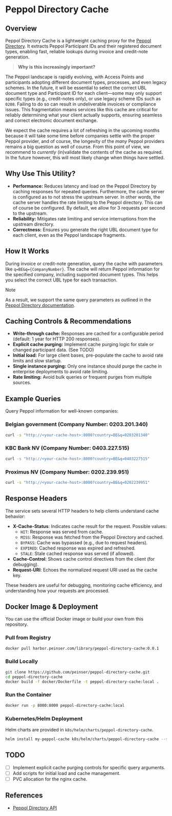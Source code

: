
# Peppol Directory Cache

## Overview

Peppol Directory Cache is a lightweight caching proxy for the [Peppol Directory](https://directory.peppol.eu/search/1.0/json). It extracts Peppol Participant IDs and their registered document types, enabling fast, reliable lookups during invoice and credit-note generation.

> **Why is this increasingly important?**

The Peppol landscape is rapidly evolving, with Access Points and participants adopting different document types, processes, and even legacy schemes. In the future, it will be essential to select the correct UBL document type and Participant ID for each client—some may only support specific types (e.g., credit-notes only), or use legacy scheme IDs such as `0208`. Failing to do so can result in undeliverable invoices or compliance issues. This fragmentation means services like this cache are critical for reliably determining what your client actually supports, ensuring seamless and correct electronic document exchange.

We expect the cache requires a lot of refreshing in the upcoming months because it will take some time before companies settle with the proper Peppol provider, and of course, the longevity of the _many_ Peppol providers remains a big question as well of course. From this point of view, we recommend to _currently_ (in)validate the contents of the cache as required. In the future however, this will most likely change when things have settled.

## Why Use This Utility?

- **Performance:** Reduces latency and load on the Peppol Directory by caching responses for repeated queries. Furthermore, the cache server is configured as to not stress the upstream server. In other words, the cache server handles the rate limiting to the Peppol directory. This can of course be configured. By default, we allow for 3 requests per second to the upstream.
- **Reliability:** Mitigates rate limiting and service interruptions from the upstream directory.
- **Correctness:** Ensures you generate the right UBL document type for each client, even as the Peppol landscape fragments.

## How It Works

During invoice or credit-note generation, query the cache with parameters like `q=BE&q={CompanyNumber}`. The cache will return Peppol information for the specified company, including supported document types. This helps you select the correct UBL type for each transaction.

> [!NOTE]
> As a result, we support the same query parameters as outlined in the [Peppol Directory documentation](https://directory.peppol.eu/public/locale-en_US/menuitem-docs-rest-api).

## Caching Controls & Recommendations

- **Write-through cache:** Responses are cached for a configurable period (default: 1 year for HTTP 200 responses).
- **Explicit cache purging:** Implement cache purging logic for stale or changed participant data. (See TODO)
- **Initial load:** For large client bases, pre-populate the cache to avoid rate limits and slow startup.
- **Single instance purging:** Only one instance should purge the cache in enterprise deployments to avoid rate limiting.
- **Rate limiting:** Avoid bulk queries or frequent purges from multiple sources.

## Example Queries

Query Peppol information for well-known companies:

### Belgian government (Company Number: 0203.201.340)

```bash
curl -s "http://<your-cache-host>:8000?country=BE&q=0203201340"
```

### KBC Bank NV (Company Number: 0403.227.515)

```bash
curl -s "http://<your-cache-host>:8000?country=BE&q=0403227515"
```

### Proximus NV (Company Number: 0202.239.951)

```bash
curl -s "http://<your-cache-host>:8000?country=BE&q=0202239951"
```


## Response Headers

The service sets several HTTP headers to help clients understand cache behavior:

- **X-Cache-Status**: Indicates cache result for the request. Possible values:
	- `HIT`: Response was served from cache.
	- `MISS`: Response was fetched from the Peppol Directory and cached.
	- `BYPASS`: Cache was bypassed (e.g., due to request headers).
	- `EXPIRED`: Cached response was expired and refreshed.
	- `STALE`: Stale cached response was served (if allowed).
- **Cache-Control**: Shows cache control directives from the client (for debugging).
- **Request-URI**: Echoes the normalized request URI used as the cache key.

These headers are useful for debugging, monitoring cache efficiency, and understanding how your requests are processed.

## Docker Image & Deployment

You can use the official Docker image or build your own from this repository.

### Pull from Registry

```bash
docker pull harbor.peinser.com/library/peppol-directory-cache:0.0.1
```

### Build Locally

```bash
git clone https://github.com/peinser/peppol-directory-cache.git
cd peppol-directory-cache
docker build -f docker/Dockerfile -t peppol-directory-cache:local .
```

### Run the Container

```bash
docker run -p 8000:8000 peppol-directory-cache:local
```

### Kubernetes/Helm Deployment

Helm charts are provided in `k8s/helm/charts/peppol-directory-cache`.

```bash
helm install my-peppol-cache k8s/helm/charts/peppol-directory-cache --set defaults.ingress.enabled=false
```

## TODO

- [ ] Implement explicit cache purging controls for specific query arguments.
- [ ] Add scripts for initial load and cache management.
- [ ] PVC allocation for the nginx cache.

## References

- [Peppol Directory API](https://directory.peppol.eu/search/1.0/json)
